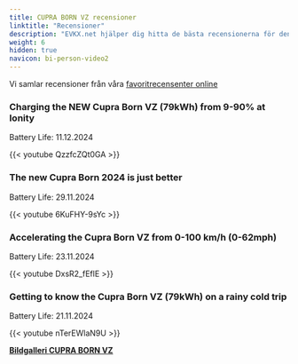 ```yaml
---
title: CUPRA BORN VZ recensioner
linktitle: "Recensioner"
description: "EVKX.net hjälper dig hitta de bästa recensionerna för denna modell."
weight: 6
hidden: true
navicon: bi-person-video2
---
```

Vi samlar recensioner från våra [favoritrecensenter online](../../../../../guides/evreviewers/)

<div class="container text-center shadow p-2 pe-4 mb-5 bg-body-tertiary rounded border">
<h3>Charging the NEW Cupra Born VZ (79kWh) from 9-90% at Ionity</h3>
<p>Battery Life: 11.12.2024</p>

{{< youtube QzzfcZQt0GA >}}

</div>
<div class="container text-center shadow p-2 pe-4 mb-5 bg-body-tertiary rounded border">
<h3>The new Cupra Born 2024 is just better</h3>
<p>Battery Life: 29.11.2024</p>

{{< youtube 6KuFHY-9sYc >}}

</div>
<div class="container text-center shadow p-2 pe-4 mb-5 bg-body-tertiary rounded border">
<h3>Accelerating the Cupra Born VZ from 0-100 km/h (0-62mph)</h3>
<p>Battery Life: 23.11.2024</p>

{{< youtube DxsR2_fEflE >}}

</div>
<div class="container text-center shadow p-2 pe-4 mb-5 bg-body-tertiary rounded border">
<h3>Getting to know the Cupra Born VZ (79kWh) on a rainy cold trip</h3>
<p>Battery Life: 21.11.2024</p>

{{< youtube nTerEWlaN9U >}}

</div>
<div class="mt-3 mb-3">
<a href="../gallery/" class="text-decoration-none text-black">
<strong><i class="bi-arrow-left"></i>Bildgalleri  </strong>
</a>
<a href="../" class="text-decoration-none text-black float-end">
<strong>CUPRA BORN VZ <i class="bi-arrow-right"></i></strong>
</a>
</div>
